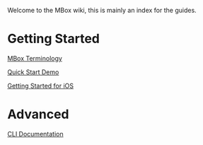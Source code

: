 Welcome to the MBox wiki, this is mainly an index for the guides.

# Getting Started

[MBox Terminology](https://github.com/MBoxPlus/mbox/blob/main/doc/MBox-terminology.md)

[Quick Start Demo](https://github.com/MBoxPlus/mbox/blob/main/doc/quick_start_demo_ios.md)

[Getting Started for iOS](https://github.com/MBoxPlus/mbox/blob/main/doc/getting_started_ios.md)

# Advanced

[CLI Documentation](https://github.com/MBoxPlus/mbox/wiki/CLI-documentation)


